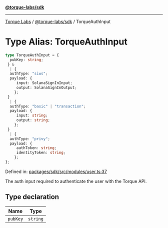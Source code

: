 [**@torque-labs/sdk**](../../../@torque-labs/sdk/README.md)

***

[Torque Labs](../../../README.md) / [@torque-labs/sdk](../README.md) / TorqueAuthInput

# Type Alias: TorqueAuthInput

```ts
type TorqueAuthInput = {
  pubKey: string;
 } & 
  | {
  authType: "siws";
  payload: {
     input: SolanaSignInInput;
     output: SolanaSignInOutput;
    };
 }
  | {
  authType: "basic" | "transaction";
  payload: {
     input: string;
     output: string;
    };
 }
  | {
  authType: "privy";
  payload: {
     authToken: string;
     identityToken: string;
    };
};
```

Defined in: [packages/sdk/src/modules/user.ts:37](https://github.com/torque-labs/monorepo/blob/9238a1f6167cf2d739205996110f18c02ed8a04f/packages/sdk/src/modules/user.ts#L37)

The auth input required to authenticate the user with the Torque API.

## Type declaration

| Name | Type |
| ------ | ------ |
| `pubKey` | `string` |
